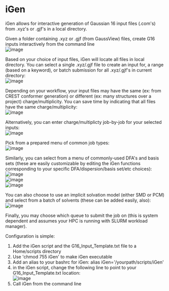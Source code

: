 # iGen
iGen allows for interactive generation of Gaussian 16 input files (.com's) from .xyz's or .gjf's in a local directory.

Given a folder containing .xyz or .gjf (from GaussView) files, create G16 inputs interactively from the command line
<br />![image](https://user-images.githubusercontent.com/49004818/144347445-15486c9b-8640-4f93-a03b-85689fb8bb19.png)

Based on your choice of input files, iGen will locate all files in local directory. You can select a single .xyz/.gjf file to create an input for, a range (based on a keyword), or batch submission for all .xyz/.gjf's in current directory:
<br />![image](https://user-images.githubusercontent.com/49004818/144347719-b4b1b8a5-ebf7-47fa-a45a-85e65de3fd2f.png)

Depending on your workflow, your input files may have the same (ex: from CREST conformer generation) or different (ex: many structures over a project) charge/multiplicity.
You can save time by indicating that all files have the same charge/multiplicity: 
<br />![image](https://user-images.githubusercontent.com/49004818/144347918-6f53c3a9-1426-413d-abe6-a21e808eace5.png)

Alternatively, you can enter charge/multiplicty job-by-job for your selected inputs: 
<br />![image](https://user-images.githubusercontent.com/49004818/144348016-770888de-bc95-4625-91be-25344919d704.png)

Pick from a prepared menu of common job types: 
<br />![image](https://user-images.githubusercontent.com/49004818/144348189-0f92a049-2c7f-46fe-b324-f61033e9d52f.png)

Similarly, you can select from a menu of commonly-used DFA's and basis sets (these are easily customizable by editing the iGen functions corresponding to your specific DFA/dispersion/basis set/etc choices): 
<br />![image](https://user-images.githubusercontent.com/49004818/144348295-53bf82f8-a2c9-467c-9c8f-a83804fe83a9.png) 
<br />![image](https://user-images.githubusercontent.com/49004818/144348341-4f190a79-e118-481b-93e1-bfdf9417a790.png) 
<br />![image](https://user-images.githubusercontent.com/49004818/144348351-8438d11c-2f58-4df3-b55a-100042a998d9.png) 


You can also choose to use an implicit solvation model (either SMD or PCM) and select from a batch of solvents (these can be added easily, also): 
<br />![image](https://user-images.githubusercontent.com/49004818/144348434-26e67f86-aca4-4ab1-9d86-03d517197265.png)


Finally, you may choose which queue to submit the job on (this is system dependent and assumes your HPC is running with SLURM workload manager). 


Configuration is simple:
1. Add the iGen script and the G16_Input_Template.txt file to a Home/scripts directory
2. Use 'chmod 755 iGen' to make iGen executable
3. Add an alias to your bashrc for iGen: alias iGen='/yourpath/scripts/iGen'
4. in the iGen script, change the following line to point to your G16_Input_Template.txt location:
<br />![image](https://user-images.githubusercontent.com/49004818/144349025-ec17b821-0edc-4f14-b9da-edc56b620e25.png)
5. Call iGen from the command line
